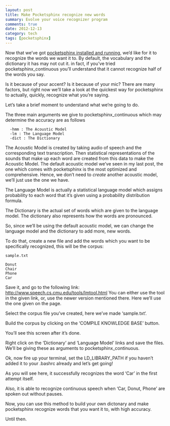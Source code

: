 ```yaml
---
layout: post
title: Make Pocketsphinx recognize new words
summary: Evolve your voice recognizer program
comments: true
date: 2012-12-13
category: tech
tags: [pocketsphinx]
---
```

Now that we’ve got [pocketsphinx installed and running](http://ghatage.com/2012/09/16/voice-to-text-pocketsphinx/), we’d like for it to recognize the words we want it to.
By default, the vocabulary and the dictionary it has may not cut it. in fact, if you’ve tried pocketsphinx_continuous you’ll understand that it cannot recognize half of the words you say.

Is it because of your accent?
Is it because of your mic?
There are many factors, but right now we’ll take a look at the quickest way for pocketsphinx to actually, quickly, recognize what you’re saying.

Let’s take a brief moment to understand what we’re going to do.

The three main arguments we give to pocketsphinx_continuous which may determine the accuracy are as follows

```
  -hmm : The Acoustic Model
  -lm : The Language Model
  -dict : The Dictionary
```

The Acoustic Model is created by taking audio of speech and the corresponding text transcription.
Then statistical representations of the sounds that make up each word are created from this data to make the Acoustic Model.
The default acoustic model we’ve seen in my last post, the one which comes with pocketsphinx is the most optimized and comprehensive.
Hence, we don’t need to _create_ another acoustic model, we’ll just use the one we have.

The Language Model is actually a statistical language model which assigns probability to each word that it’s given using a probability distribution formula.

The Dictionary is the actual set of words which are given to the language model. The dictionary also represents how the words are pronounced.

So, since we’ll be using the default acoustic model, we can change the language model and the dictionary to add more, new words.

To do that, create a new file and add the words which you want to be specifically recognized, this will be the corpus:

```
sample.txt

Donut
Chair
Phone
Car
```

Save it, and go to the following link: http://www.speech.cs.cmu.edu/tools/lmtool.html
You can either use the tool in the given link, or, use the newer version mentioned there.
Here we’ll use the one given on the page.

Select the corpus file you’ve created, here we’ve made ‘sample.txt‘.

Build the corpus by clicking on the ‘COMPILE KNOWLEDGE BASE’ button.

You’ll see this screen after it’s done.

Right click on the ‘Dictionary’ and ‘Language Model’ links and save the files. We’ll be giving these as arguments to pocketsphinx_continuous.

Ok, now fire up your terminal, set the LD_LIBRARY_PATH if you haven’t added it to your .bashrc already and let’s get going!

As you will see here, it successfully recognizes the word ‘Car’ in the first attempt itself.

Also, it is able to recognize continuous speech when ‘Car, Donut, Phone’ are spoken out without pauses.

Now, you can use this method to build your own dictonary and make pocketsphinx recognize words that you want it to, with high accuracy.

Until then.
